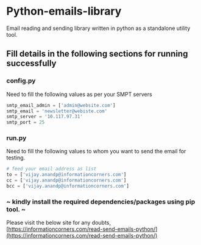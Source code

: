 # Python-emails-library
Email reading and sending library written in python as a standalone utility tool.

## Fill details in the following sections for running successfully

### config.py 
 Need to fill the following values as per your SMPT servers
 
 ```python
smtp_email_admin = ['admin@website.com']
smtp_email = 'newsletter@webiste.com'
smtp_server = '10.117.97.31'
smtp_port = 25
```
### run.py 
 Need to fill the following values to whom you want to send the email for testing.
 
```python
# feed your email address as list
to = ['vijay.anandp@informationcorners.com']        
cc = ['vijay.anandp@informationcorners.com']
bcc = ['vijay.anandp@informationcorners.com']
```

### ~ kindly install the required dependencies/packages using pip tool. ~

Please visit the below site for any doubts,
[https://informationcorners.com/read-send-emails-python/](https://informationcorners.com/read-send-emails-python/)

